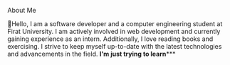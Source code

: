 About Me

<!---
Esra404/Esra404 is a ✨ special ✨ repository because its `README.md` (this file) appears on your GitHub profile.
You can click the Preview link to take a look at your changes.
--->
🌱Hello, I am a software developer and a computer engineering student at Firat University. I am actively involved in web development and currently gaining experience as an intern. Additionally, I love reading books and exercising. I strive to keep myself up-to-date with the latest technologies and advancements in the field.
**********I'm just trying to learn*************
